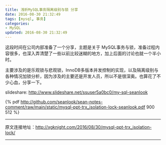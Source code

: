 ```yaml
---
title: 浅析MySQL事务隔离级别与锁 分享
date: 2016-08-30 21:32:49
tags: [mysql, 事务]
categories:
- MySQL
updated: 2016-08-30 21:32:49
---
```


这段时间在公司内部准备了一个分享，主题是关于 MySQL事务与锁，准备过程内容很多，也深入弄清楚了一些以前比较迷糊的地方，加上后面的讨论也就一个半小时。

主要涉及的是乐观锁与悲观锁，InnoDB多版本并发控制的实现，以及隔离级别与各种情况加锁分析，因为涉及的主要还是开发人员，所以不是很深奥。也算花了不少心血，分享一下。

slideshare: http://www.slideshare.net/ssuser5a0bc0/my-sql-seanlook

{% pdf http://github.com/seanlook/sean-notes-comment/raw/main/static/mysql-ppt-trx_isolation-lock-seanlook.pdf 900 512 %}


---

原文连接地址：http://xgknight.com/2016/08/30/mysql-ppt-trx_isolation-lock/

---


<!--
{% iframe "https://www.slideshare.net/slideshow/embed_code/key/3HLJJcJmM9KLGT" 900 512 %}
-->
